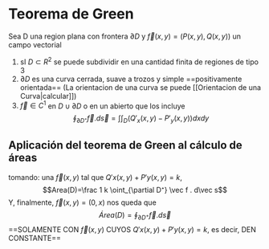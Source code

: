 # Teorema de Green
Sea D una region plana con frontera $\partial D$ y $\vec f(x, y)=(P(x,y),Q(x,y))$ un campo vectorial
1. sI $D \subset R^2$ se puede subdividir en una cantidad finita de regiones de tipo 3
2. $\partial D$ es una curva cerrada, suave a trozos y simple ==positivamente orientada== (La orientacion de una curva se puede [[Orientacion de una Curva|calcular]])
3. $\vec f \in C^1$ en  $D\cup \partial D$ o en un abierto que los incluye
$$\oint_{\partial D⁺} \vec f.d\vec s= \int \int_D (Q'_x(x,y)-P'_y(x,y))dxdy$$

## Aplicación del teorema de Green al cálculo de áreas 
tomando:
una $\vec f(x, y)$ tal que $Q'x(x,y)+P'y(x,y)=k$, 
$$Area(D)=\frac 1 k \oint_{\partial D⁺} \vec f . d\vec s$$
Y, finalmente, $\vec f(x,y)=(0,x)$ 
nos queda que 
$$Área(D)=\oint_{\partial D^+} \vec f . d\vec s$$
==SOLAMENTE CON $\vec f(x,y)$ CUYOS $Q'x(x,y)+P'y(x,y)=k$, es decir,  DEN CONSTANTE==